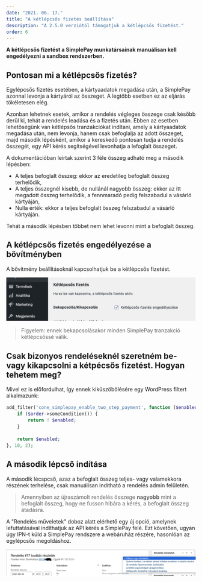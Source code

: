 ```yaml
---
date: "2021. 06. 17."
title: "A kétlépcsős fizetés beállítása"
description: "A 2.5.0 verziótól támogatjuk a kétlépcsős fizetést."
order: 6
---
```


__A kétlépcsős fizetést a SimplePay munkatársainak manuálisan kell engedélyezni a sandbox rendszerben.__

## Pontosan mi a kétlépcsős fizetés?

Egylépcsős fizetés esetében, a kártyaadatok megadása után, a SimplePay azonnal levonja a kártyáról az összeget. A legtöbb esetben ez az eljárás tökéletesen elég.

Azonban lehetnek esetek, amikor a rendelés végleges összege csak később derül ki, tehát a rendelés leadása és a fizetés után. Ebben az esetben lehetőségünk van kétlépsős tranzakciókat indítani, amely a kártyaadatok megadása után, nem levonja, hanem csak befoglalja az adott összeget, majd második lépésként, amikor a kereskedő pontosan tudja a rendelés összegét, egy API kérés segítségével levonhatja a lefoglalt összeget.

A dokumentációban leírtak szerint 3 féle összeg adható meg a második lépésben:

- A teljes befoglalt összeg: ekkor az eredetileg befoglalt összeg terhelődik,
- A teljes összegnél kisebb, de nullánál nagyobb összeg: ekkor az itt megadott összeg terhelődik, a fennmaradó pedig felszabadul a vásárló kártyáján,
- Nulla érték: ekkor a teljes befoglalt összeg felszabadul a vásárló kártyáján.

Tehát a második lépésben többet nem lehet levonni mint a befoglalt összeg.

## A kétlépcsős fizetés engedélyezése a bővítményben

A bővítmény beállításoknál kapcsolhatjuk be a kétlépcsős fizetést.

![A kétlépcsős tranzakciók bekapcsolása](./ketlepcsos.png)

> Figyelem: ennek bekapcsolásakor minden SimplePay tranzakció kétlépcsőssé válik.

## Csak bizonyos rendeléseknél szeretném be- vagy kikapcsolni a kétpécsős fizetést. Hogyan tehetem meg?

Mivel ez is előfordulhat, így ennek kiküszöbölésére egy WordPress filtert alkalmazunk:

```php
add_filter('cone_simplepay_enable_two_step_payment', function ($enabled, $order) {
    if ($order->someCondition()) {
        return ! $enabled;
    }

    return $enabled;
}, 10, 2);
```

## A második lépcső indítása

A második lécspcső, azaz a befoglalt összeg teljes- vagy valamekkora részének terhelése, csak manuálisan indítható a rendelés admin felületén.

> Amennyiben az újraszámolt rendelés összege **nagyobb** mint a befoglalt összeg, hogy ne fusson hibára a kérés, a befoglalt összeg átadásra.

A "Rendelés műveletek" doboz alatt elérhető egy új opció, amelynek lefuttatásával indíthatjuk az API kérés a SimplePay felé. Ezt követően, ugyan úgy IPN-t küld a SimplePay rendszere a webáruház részére, hasonlóan az egylépcsős megoldáshoz.

![A második lépcső indítása](./inditas.png)
